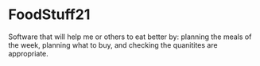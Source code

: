 # FoodStuff21
Software that will help me or others to eat better by: planning the meals of the week, planning what to buy, and checking the quanitites are appropriate.
